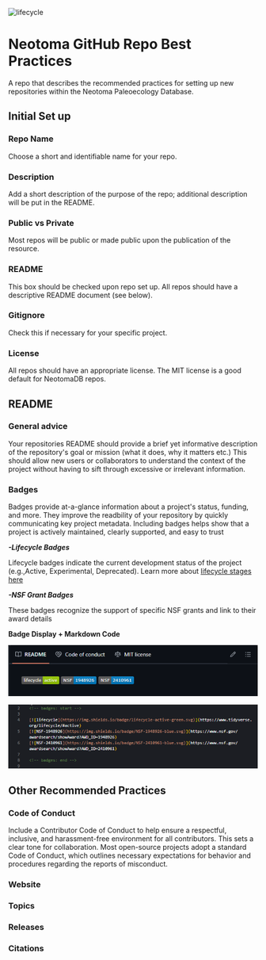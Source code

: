 <!-- badges: start -->

![lifecycle](https://img.shields.io/badge/lifecycle-active-green.svg)

<!-- badges: end -->

# Neotoma GitHub Repo Best Practices
A repo that describes the recommended practices for setting up new repositories within the Neotoma Paleoecology Database.

## Initial Set up

### Repo Name
Choose a short and identifiable name for your repo.

### Description
Add a short description of the purpose of the repo; additional description will be put in the README.

### Public vs Private
Most repos will be public or made public upon the publication of the resource.

### README
This box should be checked upon repo set up. All repos should have a descriptive README document (see below).

### Gitignore
Check this if necessary for your specific project.

### License
All repos should have an appropriate license. The MIT license is a good default for NeotomaDB repos.

## README
### General advice
Your repositories README should provide a brief yet informative description of the repository's goal or mission (what it does, why it matters etc.) This should allow new users or collaborators to understand the context of the project without having to sift through excessive or irrelevant information. 
### Badges
Badges provide at-a-glance information about a project's status, funding, and more. They improve the readbility of your repository by quickly communicating key project metadata. Including badges helps show that a project is actively maintained, clearly supported, and easy to trust

***-Lifecycle Badges*** 

Lifecycle badges indicate the current development status of the project (e.g.,Active, Experimental, Deprecated).
Learn more about [lifecycle stages here](https://lifecycle.r-lib.org/articles/stages.html)

***-NSF Grant Badges***

These badges recognize the support of specific NSF grants and link to their award details

**Badge Display + Markdown Code**

![Badge Display](Example-badge-image.png)

![Markdown Code](Badge-code.png)

## Other Recommended Practices
### Code of Conduct
Include a Contributor Code of Conduct to help ensure a respectful, inclusive, and harassment-free environment for all contributors. This sets a clear tone for collaboration. Most open-source projects adopt a standard Code of Conduct, which outlines necessary expectations for behavior and procedures regarding the reports of misconduct.
### Website
### Topics
### Releases
### Citations